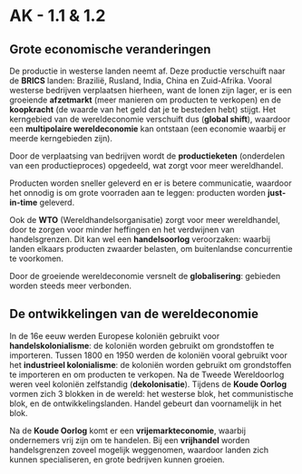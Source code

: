 # AK - 1.1 & 1.2

## Grote economische veranderingen

De productie in westerse landen neemt af. Deze productie verschuift naar de **BRICS** landen: Brazilië, Rusland, India, China en Zuid-Afrika. Vooral westerse bedrijven verplaatsen hierheen, want de lonen zijn lager, er is een groeiende **afzetmarkt** (meer manieren om producten te verkopen) en de **koopkracht** (de waarde van het geld dat je te besteden hebt) stijgt. Het kerngebied van de wereldeconomie verschuift dus (**global shift**), waardoor een **multipolaire wereldeconomie** kan ontstaan (een economie waarbij er meerde kerngebieden zijn).

Door de verplaatsing van bedrijven wordt de **productieketen** (onderdelen van een productieproces) opgedeeld, wat zorgt voor meer wereldhandel.

Producten worden sneller geleverd en er is betere communicatie, waardoor het onnodig is om grote voorraden aan te leggen: producten worden **just-in-time** geleverd.

Ook de **WTO** (Wereldhandelsorganisatie) zorgt voor meer wereldhandel, door te zorgen voor minder heffingen en het verdwijnen van handelsgrenzen. Dit kan wel een **handelsoorlog** veroorzaken: waarbij landen elkaars producten zwaarder belasten, om buitenlandse concurrentie te voorkomen.

Door de groeiende wereldeconomie versnelt de **globalisering**: gebieden worden steeds meer verbonden.

## De ontwikkelingen van de wereldeconomie

In de 16e eeuw werden Europese koloniën gebruikt voor **handelskolonialisme**: de koloniën worden gebruikt om grondstoffen te importeren. Tussen 1800 en 1950 werden de koloniën vooral gebruikt voor het **industrieel kolonialisme**: de koloniën worden gebruikt om grondstoffen te importeren en om producten te verkopen. Na de Tweede Wereldoorlog weren veel koloniën zelfstandig (**dekolonisatie**). Tijdens de **Koude Oorlog** vormen zich 3 blokken in de wereld: het westerse blok, het communistische blok, en de ontwikkelingslanden. Handel gebeurt dan voornamelijk in het blok.

Na de **Koude Oorlog** komt er een **vrijemarkteconomie**, waarbij ondernemers vrij zijn om te handelen. Bij een **vrijhandel** worden handelsgrenzen zoveel mogelijk weggenomen, waardoor landen zich kunnen specialiseren, en grote bedrijven kunnen groeien.
